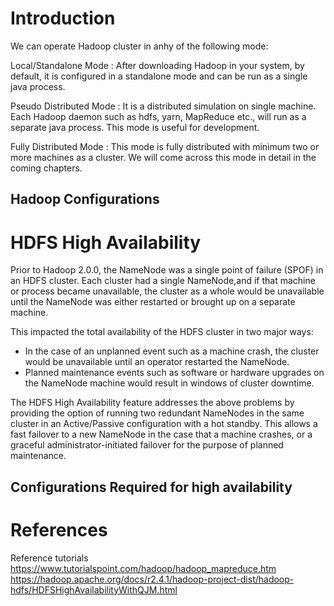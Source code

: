 # Introduction

We can operate Hadoop cluster in anhy of the following mode:

Local/Standalone Mode : After downloading Hadoop in your system, by default, it is configured in a standalone mode and can be run as a single java process.

Pseudo Distributed Mode : It is a distributed simulation on single machine. Each Hadoop daemon such as hdfs, yarn, MapReduce etc., will run as a separate java process. This mode is useful for development.

Fully Distributed Mode : This mode is fully distributed with minimum two or more machines as a cluster. We will come across this mode in detail in the coming chapters.

## Hadoop Configurations

# HDFS High Availability 
Prior to Hadoop 2.0.0, the NameNode was a single point of failure (SPOF) in an HDFS cluster. Each cluster had a single NameNode,and if that machine or process became unavailable, the cluster as a whole would be unavailable until the NameNode was either restarted or brought up on a separate machine.

This impacted the total availability of the HDFS cluster in two major ways:

* In the case of an unplanned event such as a machine crash, the cluster would be unavailable until an operator restarted the NameNode.
* Planned maintenance events such as software or hardware upgrades on the NameNode machine would result in windows of cluster downtime.

The HDFS High Availability feature addresses the above problems by providing the option of running two redundant NameNodes in the same cluster in an Active/Passive configuration with a hot standby. This allows a fast failover to a new NameNode in the case that a machine crashes, or a graceful administrator-initiated failover for the purpose of planned maintenance.

## Configurations Required for high availability

# References
Reference tutorials
https://www.tutorialspoint.com/hadoop/hadoop_mapreduce.htm
https://hadoop.apache.org/docs/r2.4.1/hadoop-project-dist/hadoop-hdfs/HDFSHighAvailabilityWithQJM.html
